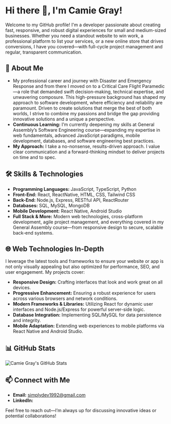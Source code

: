 # Hi there 👋, I'm Camie Gray!

Welcome to my GitHub profile! I'm a developer passionate about creating fast, responsive, and robust digital experiences for small and medium-sized businesses. Whether you need a standout website to win work, a professional platform to list your services, or a new online store that drives conversions, I have you covered—with full-cycle project management and regular, transparent communication.

## 🚀 About Me
- My professional career and journey with Disaster and Emergency Response and from there I moved on to a Critical Care Flight Paramedic—a role that demanded swift decision-making, technical expertise, and unwavering composure. This high-pressure background has shaped my approach to software development, where efficiency and reliability are paramount. Driven to create solutions that merge the best of both worlds, I strive to combine my passions and bridge the gap providing innovative solutions and a unique a perspective.
- **Continuous Learning:** I’m currently deepening my skills at General Assembly’s Software Engineering course—expanding my expertise in web fundamentals, advanced JavaScript paradigms, mobile development, databases, and software engineering best practices.
- **My Approach:** I take a no-nonsense, results-driven approach. I value clear communication and a forward-thinking mindset to deliver projects on time and to spec.

## 🛠️ Skills & Technologies
- **Programming Languages:** JavaScript, TypeScript, Python
- **Front-End:** React, ReactNative, HTML, CSS, Tailwind CSS
- **Back-End:** Node.js, Express, RESTful API, ReactRouter
- **Databases:** SQL, MySQL, MongoDB
- **Mobile Development:** React Native, Android Studio
- **Full Stack & More:** Modern web technologies, cross-platform development, agile project management, and everything covered in my General Assembly course—from responsive design to secure, scalable back-end systems.

## 🌐 Web Technologies In-Depth
I leverage the latest tools and frameworks to ensure your website or app is not only visually appealing but also optimized for performance, SEO, and user engagement. My projects cover:
- **Responsive Design:** Crafting interfaces that look and work great on all devices.
- **Progressive Enhancement:** Ensuring a robust experience for users across various browsers and network conditions.
- **Modern Frameworks & Libraries:** Utilizing React for dynamic user interfaces and Node.js/Express for powerful server-side logic.
- **Database Integration:** Implementing SQL/MySQL for data persistence and integrity.
- **Mobile Adaptation:** Extending web experiences to mobile platforms via React Native and Android Studio.



## 📊 GitHub Stats
![Camie Gray's GitHub Stats](https://github-readme-stats.vercel.app/api?username=camiegray&show_icons=true&theme=radical)

## 📫 Connect with Me
- **Email:** [simplydev1992@gmail.com](mailto:simplydev1992@gmail.com)
- **LinkedIn:**  


Feel free to reach out—I’m always up for discussing innovative ideas or potential collaborations!
